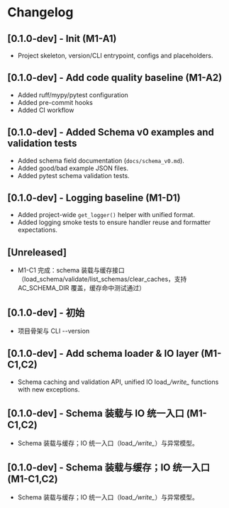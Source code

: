 # Changelog
## [0.1.0-dev] - Init (M1-A1)
- Project skeleton, version/CLI entrypoint, configs and placeholders.
## [0.1.0-dev] - Add code quality baseline (M1-A2)
- Added ruff/mypy/pytest configuration
- Added pre-commit hooks
- Added CI workflow
## [0.1.0-dev] - Added Schema v0 examples and validation tests
- Added schema field documentation (`docs/schema_v0.md`).
- Added good/bad example JSON files.
- Added pytest schema validation tests.
## [0.1.0-dev] - Logging baseline (M1-D1)
- Added project-wide `get_logger()` helper with unified format.
- Added logging smoke tests to ensure handler reuse and formatter expectations.
## [Unreleased]
- M1-C1 完成：schema 装载与缓存接口（load_schema/validate/list_schemas/clear_caches，支持 AC_SCHEMA_DIR 覆盖，缓存命中测试通过）

## [0.1.0-dev] - 初始
- 项目骨架与 CLI --version
## [0.1.0-dev] - Add schema loader & IO layer (M1-C1,C2)
- Schema caching and validation API, unified IO load_*/write_* functions with new exceptions.
## [0.1.0-dev] - Schema 装载与 IO 统一入口 (M1-C1,C2)
- Schema 装载与缓存；IO 统一入口（load_*/write_*）与异常模型。
## [0.1.0-dev] - Schema 装载与缓存；IO 统一入口 (M1-C1,C2)
- Schema 装载与缓存；IO 统一入口（load_*/write_*）与异常模型。
